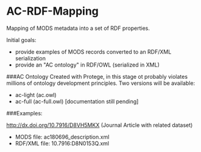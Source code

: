 # AC-RDF-Mapping

Mapping of MODS metadata into a set of RDF properties.

Initial goals:
- provide examples of MODS records converted to an RDF/XML serialization
- provide an "AC ontology" in RDF/OWL (serialized in XML)

###AC Ontology
Created with Protege, in this stage ot probably violates millions of ontology development principles.
Two versions will be available:
- ac-light (ac.owl)
- ac-full (ac-full.owl) 
[documentation still pending]

###Examples:

http://dx.doi.org/10.7916/D8VH5MKX (Journal Article with related dataset)
- MODS file: ac180696_description.xml
- RDF/XML file: 10.7916:D8N0153Q.xml

